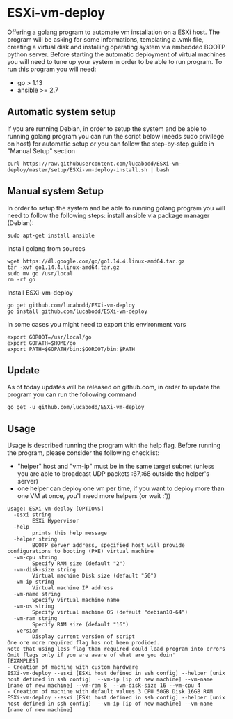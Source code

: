 # ESXi-vm-deploy
Offering a golang program to automate vm installation on a ESXi host.
The program will be asking for some informations, templating a .vmk file, creating a virtual disk and installing operating system via embedded BOOTP python server.
Before starting the automatic deployment of virtual machines you will need to tune up your system in order to be able to run program.
To run this program you will need:
* go > 1.13
* ansible >= 2.7

## Automatic system setup
If you are running Debian, in order to setup the system and be able to running golang program you can run the script below (needs sudo privilege on host) for automatic setup or you can follow the step-by-step guide in "Manual Setup" section
```
curl https://raw.githubusercontent.com/lucabodd/ESXi-vm-deploy/master/setup/ESXi-vm-deploy-install.sh | bash
```

## Manual system Setup
In order to setup the system and be able to running golang program you will need to follow the following steps:
install ansible via package manager (Debian):
```
sudo apt-get install ansible
```
Install golang from sources
```
wget https://dl.google.com/go/go1.14.4.linux-amd64.tar.gz
tar -xvf go1.14.4.linux-amd64.tar.gz
sudo mv go /usr/local
rm -rf go
```
Install ESXi-vm-deploy
```
go get github.com/lucabodd/ESXi-vm-deploy
go install github.com/lucabodd/ESXi-vm-deploy
```
In some cases you might need to export this environment vars
```
export GOROOT=/usr/local/go
export GOPATH=$HOME/go
export PATH=$GOPATH/bin:$GOROOT/bin:$PATH
```

## Update
As of today updates will be released on github.com, in order to update the program you can run the following command
```
go get -u github.com/lucabodd/ESXi-vm-deploy
```

## Usage
Usage is described running the program with the help flag.
Before running the program, please consider the following checklist:
* "helper" host and "vm-ip" must be in the same target subnet (unless you are able to broadcast UDP packets :67,:68 outside the helper's server)
* one helper can deploy one vm per time, if you want to deploy more than one VM at once, you'll need more helpers (or wait :'))

```
Usage: ESXi-vm-deploy [OPTIONS]
  -esxi string
    	ESXi Hypervisor
  -help
    	prints this help message
  -helper string
    	BOOTP server address, specified host will provide configurations to booting (PXE) virtual machine
  -vm-cpu string
    	Specify RAM size (default "2")
  -vm-disk-size string
    	Virtual machine Disk size (default "50")
  -vm-ip string
    	Virtual machine IP address
  -vm-name string
    	Specify virtual machine name
  -vm-os string
    	Specify virtual machine OS (default "debian10-64")
  -vm-ram string
    	Specify RAM size (default "16")
  -version
        Display current version of script
One ore more required flag has not been prodided.
Note that using less flag than required could lead program into errors
Omit flags only if you are aware of what are you doin'
[EXAMPLES]
- Creation of machine with custom hardware
ESXi-vm-deploy --esxi [ESXi host defined in ssh config] --helper [unix host defined in ssh config]  --vm-ip [ip of new machine] --vm-name [name of new machine] --vm-ram 8  --vm-disk-size 16 --vm-cpu 4
- Creation of machine with default values 3 CPU 50GB Disk 16GB RAM
ESXi-vm-deploy --esxi [ESXi host defined in ssh config] --helper [unix host defined in ssh config]  --vm-ip [ip of new machine] --vm-name [name of new machine]


```
